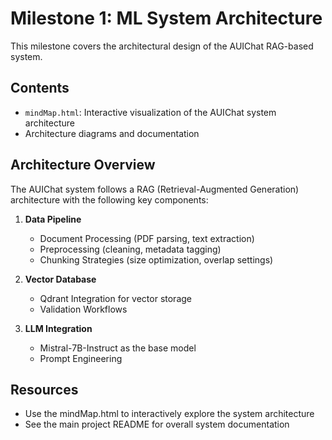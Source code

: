 # Milestone 1: ML System Architecture

This milestone covers the architectural design of the AUIChat RAG-based system.

## Contents

- `mindMap.html`: Interactive visualization of the AUIChat system architecture
- Architecture diagrams and documentation

## Architecture Overview

The AUIChat system follows a RAG (Retrieval-Augmented Generation) architecture with the following key components:

1. **Data Pipeline**
   - Document Processing (PDF parsing, text extraction)
   - Preprocessing (cleaning, metadata tagging)
   - Chunking Strategies (size optimization, overlap settings)

2. **Vector Database**
   - Qdrant Integration for vector storage
   - Validation Workflows

3. **LLM Integration**
   - Mistral-7B-Instruct as the base model
   - Prompt Engineering

## Resources

- Use the mindMap.html to interactively explore the system architecture
- See the main project README for overall system documentation